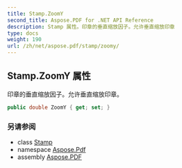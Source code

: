 ```yaml
---
title: Stamp.ZoomY
second_title: Aspose.PDF for .NET API Reference
description: Stamp 属性。印章的垂直缩放因子。允许垂直缩放印章
type: docs
weight: 190
url: /zh/net/aspose.pdf/stamp/zoomy/
---
```

## Stamp.ZoomY 属性

印章的垂直缩放因子。允许垂直缩放印章。

```csharp
public double ZoomY { get; set; }
```

### 另请参阅

* class [Stamp](../)
* namespace [Aspose.Pdf](../../../aspose.pdf/)
* assembly [Aspose.PDF](../../../)